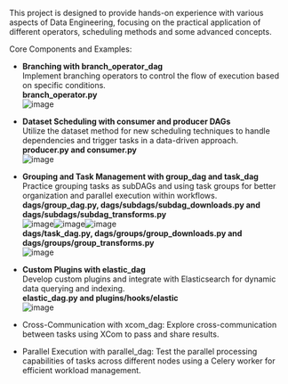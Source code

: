 This project is designed to provide hands-on experience with various aspects of Data Engineering, focusing on the practical application of different operators, scheduling methods and some advanced concepts.

Core Components and Examples:
- **Branching with branch_operator_dag**
  </br>Implement branching operators to control the flow of execution based on specific conditions.
  </br>**branch_operator.py**
  </br>![image](https://github.com/TimerlanK/apache_airflow_practice/assets/59342509/262adf75-afdd-4212-9ce6-5b954018f51b)


- **Dataset Scheduling with consumer and producer DAGs**
  </br>Utilize the dataset method for new scheduling techniques to handle dependencies and trigger tasks in a data-driven approach.
  </br>**producer.py and consumer.py**
  </br>![image](https://github.com/TimerlanK/apache_airflow_practice/assets/59342509/6e8d6e01-1b89-4247-a467-72a92aa55983)


- **Grouping and Task Management with group_dag and task_dag**
  </br>Practice grouping tasks as subDAGs and using task groups for better organization and parallel execution within workflows.
  </br>**dags/group_dag.py, dags/subdags/subdag_downloads.py and dags/subdags/subdag_transforms.py**
  </br>![image](https://github.com/TimerlanK/apache_airflow_practice/assets/59342509/de4a7e72-5a48-4350-a1f3-33cf77d92b8a)![image](https://github.com/TimerlanK/apache_airflow_practice/assets/59342509/b54b44f9-9015-42f4-b5ed-f32fec8ecec1)![image](https://github.com/TimerlanK/apache_airflow_practice/assets/59342509/53c67283-6d81-4222-9eff-28a229c20196)
  </br>**dags/task_dag.py, dags/groups/group_downloads.py and dags/groups/group_transforms.py**
  </br>![image](https://github.com/TimerlanK/apache_airflow_practice/assets/59342509/f8ad964f-655f-4084-b947-374cd430123c)
  
- **Custom Plugins with elastic_dag**
  </br>Develop custom plugins and integrate with Elasticsearch for dynamic data querying and indexing.
  </br> **elastic_dag.py and plugins/hooks/elastic**
  </br>![image](https://github.com/TimerlanK/apache_airflow_practice/assets/59342509/30eebda8-b9ff-4921-803a-c491baccdd16)

  
- Cross-Communication with xcom_dag: Explore cross-communication between tasks using XCom to pass and share results.

- Parallel Execution with parallel_dag: Test the parallel processing capabilities of tasks across different nodes using a Celery worker for efficient workload management.
